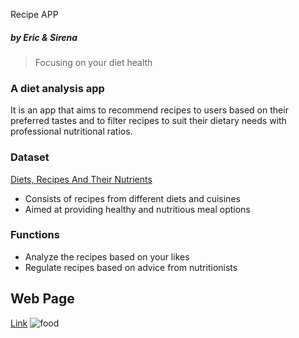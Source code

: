 Recipe APP
##### by Eric & Sirena
>Focusing on your diet health

### A diet analysis app
It is an app that aims to recommend recipes to users based on their preferred tastes and to filter recipes to suit their dietary needs with professional nutritional ratios.

### Dataset
[Diets, Recipes And Their Nutrients](https://www.kaggle.com/datasets/thedevastator/healthy-diet-recipes-a-comprehensive-dataset)
* Consists of recipes from different diets and cuisines
* Aimed at providing healthy and nutritious meal options

### Functions
* Analyze the recipes based on your likes
* Regulate recipes based on advice from nutritionists

## Web Page
[Link]([https://yh-eric-chan-diet-app-app-diet1-0-vi2nt0.streamlitapp.com/](https://yh-eric-chan-a-recipe-app-app-diet1-2-g9ufu4.streamlitapp.com/))
![food](https://ts1.cn.mm.bing.net/th/id/R-C.ab56ddba2f2ea922e7e289a4153fd537?rik=4UScp0wtmkXElg&riu=http%3a%2f%2fimg.aiimg.com%2fuploads%2fallimg%2f170927%2f263915-1F92G51210.jpg&ehk=1SphrCaTydoZbxY4LA7Z8NKF%2bPe4CF3jke0B4n19bWU%3d&risl=&pid=ImgRaw&r=0)
